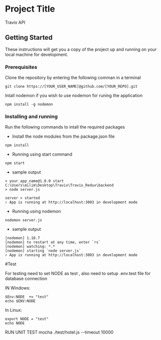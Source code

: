 # Project Title

Travix API

## Getting Started

These instructions will get you a copy of the project up and running on your local machine for development.

### Prerequisites

Clone the repository by entering the following comman in a terminal

```
git clone https://[YOUR_USER_NAME]@github.com/[YOUR_REPO].git
```

Intall nodemon if you wish to use nodemon for runing the application

```
npm install -g nodemon
```


### Installing and running

Run the following commands to intall the required packages

* Install the node modules from the package.json file

```
npm install
```

* Running using start command

```
npm start
```

* sample output
```
> your_app_name@1.0.0 start C:\Users\milim\Desktop\Travix\Travix_Redux\backend
> node server.js

server > started
✓ App is running at http://localhost:3003 in development mode
```

* Running using nodemon

```
nodemon server.js
```

* sample output
```
[nodemon] 1.18.7
[nodemon] to restart at any time, enter `rs`
[nodemon] watching: *.*
[nodemon] starting `node server.js`
✓ App is running at http://localhost:3003 in development mode
```

#Test

For testing need to set NODE as test , also need to setup .env.test file for database connection 

IN Windows:
```
$Env:NODE  += "test"
echo $ENV:NODE
```

In Linux:

```
export NODE = "test"
echo NODE
```


RUN UNIT TEST
mocha ./test/hotel.js --timeout 10000

